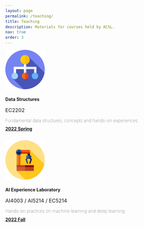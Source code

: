 ```yaml
---
layout: page
permalink: /teaching/
title: Teaching
description: Materials for courses held by ACSL.
nav: true
order: 3
---
```


<div class="grid-item">
    <!-- news contents -->
    <div class="row justify-content-center">
        <div class="card" style="width: 95%; margin-bottom: 2em;">
            <div class="card-body" style="margin-bottom: 1em;">
                <img class="float-right" style="max-height: 124px; width: auto;" src="/assets/img/ds.png" />
                <h4 class="card-title" style="margin-bottom: 0.15em;">Data Structures</h4>
                <p class="card-text" style="margin-bottom: 0.7em; font-size: medium">EC2202</p>
                <p style="margin-bottom: 0.7em; font-weight: lighter">Fundamental data structures; concepts and hands-on experiences.</p>
                <a href="./datastruct22sp" class="card-link"><b>2022 Spring</b></a>
            </div>
        </div>
        <div class="card" style="width: 95%; margin-bottom: 2em;">
            <div class="card-body" style="margin-bottom: 1em;">
                <img class="float-right" style="max-height: 124px; width: auto;" src="/assets/img/aiexplab.png" />
                <h4 class="card-title" style="margin-bottom: 0.15em;">AI Experience Laboratory</h4>
                <p class="card-text" style="margin-bottom: 0.7em; font-size: medium">AI4003 / AI5214 / EC5214</p>
                <p style="margin-bottom: 0.7em; font-weight: lighter">Hands-on practices on machine learning and deep learning.</p>
                <a href="./aiexplab22fall" class="card-link"><b>2022 Fall</b></a>
            </div>
        </div>
    </div>
    <!--
    <div class="row">
        <div class="card" style="width: 90%;">
            <div class="card-body" style="margin-bottom: 1em;">
                <h4 class="card-title">Machine Learning and Deep Learning</h4>
                <h6 class="card-subtitle mb-2 text-muted">AI5213 / EC4213 / ET5402 / CT5303 / FE5402</h6>
                <p class="card-text">Introduction to machine learning and deep learning.</p>
                <a href="./courses/ml2021spring" class="card-link"><b>2021 Spring</b></a>
                <a href="./courses/ml2020fall" class="card-link"><b>2020 Fall</b></a>
                <a href="./courses/ml2019fall" class="card-link"><b>2019 Fall</b></a>
                <a href="./courses/ml2018fall" class="card-link"><b>2018 Fall</b></a>
            </div>
        </div>         
    </div>
    <div class="row" style="margin-top: 2em;">
        <div class="card" style="width: 46%;">
            <div class="card-body" style="margin-bottom: 1em;">
                <h4 class="card-title">Visual Recognition and Reasoning</h4>
                <h6 class="card-subtitle mb-2 text-muted">AI6101 / EC6401</h6>
                <p class="card-text">Read, discuss and code state of the art in visual recognition and reasoning.</p>
                <a href="./courses/vrr2020spring" class="card-link"><b>2020 Spring</b></a>
            </div>
        </div>                            
        <div class="card" style="width: 46%;">
            <div class="card-body" style="margin-bottom: 1em;">
            <h4 class="card-title">Signals and Systems</h4>
            <h6 class="card-subtitle mb-2 text-muted">EC3202 / MC3207</h6>
            <p class="card-text">What is signals, what is systems? How to play with them?</p>
            <a href="./courses/ss2019spring" class="card-link"><b>2019 Spring</b></a>
        </div>
    </div>
    -->
</div>